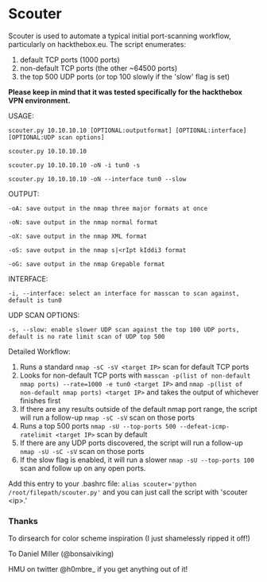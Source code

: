 

# Scouter

Scouter is used to automate a typical initial port-scanning workflow, particularly on hackthebox.eu. The script enumerates:
1. default TCP ports (1000 ports)
2. non-default TCP ports (the other ~64500 ports)
3. the top 500 UDP ports (or top 100 slowly if the 'slow' flag is set)

**Please keep in mind that it was tested specifically for the hackthebox VPN environment.**

USAGE: 

`scouter.py 10.10.10.10 [OPTIONAL:outputformat] [OPTIONAL:interface] [OPTIONAL:UDP scan options]`

`scouter.py 10.10.10.10`

`scouter.py 10.10.10.10 -oN -i tun0 -s`

`scouter.py 10.10.10.10 -oN --interface tun0 --slow`

OUTPUT:

`-oA: save output in the nmap three major formats at once`

`-oN: save output in the nmap normal format`

`-oX: save output in the nmap XML format`

`-oS: save output in the nmap s|<rIpt kIddi3 format`

`-oG: save output in the nmap Grepable format`

INTERFACE:

`-i, --interface: select an interface for masscan to scan against, default is tun0`

UDP SCAN OPTIONS:

`-s, --slow: enable slower UDP scan against the top 100 UDP ports, default is no rate limit scan of UDP top 500`

Detailed Workflow:
1. Runs a standard `nmap -sC -sV <target IP>` scan for default TCP ports
2. Looks for non-default TCP ports with `masscan -p(list of non-default nmap ports) --rate=1000 -e tun0 <target IP>` and `nmap -p(list of non-default nmap ports) <target IP>` and takes the output of whichever finishes first
3. If there are any results outside of the default nmap port range, the script will run a follow-up `nmap -sC -sV` scan on those ports
4. Runs a top 500 ports `nmap -sU --top-ports 500 --defeat-icmp-ratelimit <target IP>` scan by default
5. If there are any UDP ports discovered, the script will run a follow-up `nmap -sU -sC -sV` scan on those ports
6. If the slow flag is enabled, it will run a slower `nmap -sU --top-ports 100` scan and follow up on any open ports. 

Add this entry to your .bashrc file: `alias scouter='python /root/filepath/scouter.py'` and you can just call the script with 'scouter <i<ip>p>.'

### Thanks 
To dirsearch for color scheme inspiration (I just shamelessly ripped it off!) 

To Daniel Miller (@bonsaiviking)

HMU on twitter @h0mbre_ if you get anything out of it! 




